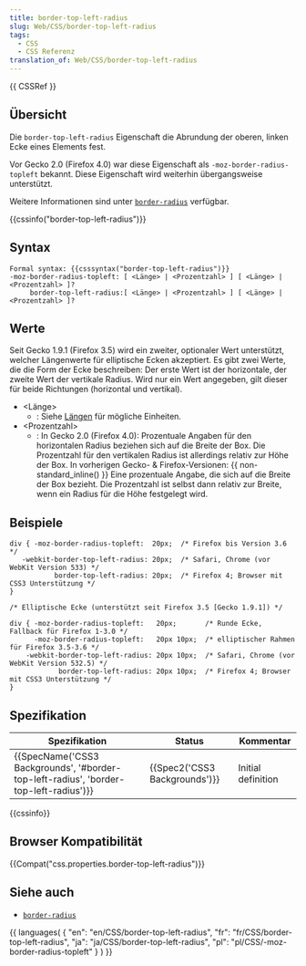 ```yaml
---
title: border-top-left-radius
slug: Web/CSS/border-top-left-radius
tags:
  - CSS
  - CSS Referenz
translation_of: Web/CSS/border-top-left-radius
---
```

{{ CSSRef }}

## Übersicht

Die `border-top-left-radius` Eigenschaft die Abrundung der oberen, linken Ecke eines Elements fest.

Vor Gecko 2.0 (Firefox 4.0) war diese Eigenschaft als `-moz-border-radius-topleft` bekannt. Diese Eigenschaft wird weiterhin übergangsweise unterstützt.

Weitere Informationen sind unter [`border-radius`](/de/CSS/border-radius "de/CSS/border-radius") verfügbar.

{{cssinfo("border-top-left-radius")}}

## Syntax

    Formal syntax: {{csssyntax("border-top-left-radius")}}
    -moz-border-radius-topleft: [ <Länge> | <Prozentzahl> ] [ <Länge> | <Prozentzahl> ]?
         border-top-left-radius:[ <Länge> | <Prozentzahl> ] [ <Länge> | <Prozentzahl> ]?

## Werte

Seit Gecko 1.9.1 (Firefox 3.5) wird ein zweiter, optionaler Wert unterstützt, welcher Längenwerte für elliptische Ecken akzeptiert. Es gibt zwei Werte, die die Form der Ecke beschreiben: Der erste Wert ist der horizontale, der zweite Wert der vertikale Radius. Wird nur ein Wert angegeben, gilt dieser für beide Richtungen (horizontal und vertikal).

- \<Länge>
  - : Siehe [Längen](/de/CSS/Einheiten#L.c3.a4ngen "de/CSS/Einheiten#L.c3.a4ngen") für mögliche Einheiten.
- \<Prozentzahl>
  - : In Gecko 2.0 (Firefox 4.0):
    Prozentuale Angaben für den horizontalen Radius beziehen sich auf die Breite der Box. Die Prozentzahl für den vertikalen Radius ist allerdings relativ zur Höhe der Box.
    In vorherigen Gecko- & Firefox-Versionen:
    {{ non-standard_inline() }} Eine prozentuale Angabe, die sich auf die Breite der Box bezieht. Die Prozentzahl ist selbst dann relativ zur Breite, wenn ein Radius für die Höhe festgelegt wird.

## Beispiele

    div { -moz-border-radius-topleft:  20px;  /* Firefox bis Version 3.6 */
       -webkit-border-top-left-radius: 20px;  /* Safari, Chrome (vor WebKit Version 533) */
               border-top-left-radius: 20px;  /* Firefox 4; Browser mit CSS3 Unterstützung */
    }

<!---->

    /* Elliptische Ecke (unterstützt seit Firefox 3.5 [Gecko 1.9.1]) */

    div { -moz-border-radius-topleft:   20px;       /* Runde Ecke, Fallback für Firefox 1-3.0 */
          -moz-border-radius-topleft:   20px 10px;  /* elliptischer Rahmen für Firefox 3.5-3.6 */
        -webkit-border-top-left-radius: 20px 10px;  /* Safari, Chrome (vor WebKit Version 532.5) */
                border-top-left-radius: 20px 10px;  /* Firefox 4; Browser mit CSS3 Unterstützung */
    }

## Spezifikation

| Spezifikation                                                                                                    | Status                                   | Kommentar          |
| ---------------------------------------------------------------------------------------------------------------- | ---------------------------------------- | ------------------ |
| {{SpecName('CSS3 Backgrounds', '#border-top-left-radius', 'border-top-left-radius')}} | {{Spec2('CSS3 Backgrounds')}} | Initial definition |

{{cssinfo}}

## Browser Kompatibilität

{{Compat("css.properties.border-top-left-radius")}}

## Siehe auch

- [`border-radius`](/de/CSS/border-radius "de/CSS/border-radius")

{{ languages( { "en": "en/CSS/border-top-left-radius", "fr": "fr/CSS/border-top-left-radius", "ja": "ja/CSS/border-top-left-radius", "pl": "pl/CSS/-moz-border-radius-topleft" } ) }}
